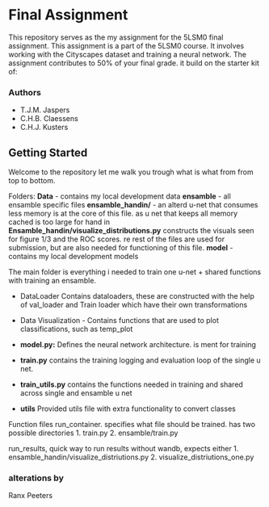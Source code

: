 # Final Assignment

This repository serves as the my assignment for the 5LSM0 final assignment.
This assignment is a part of the 5LSM0 course. It involves working with the Cityscapes dataset and training a neural network. The assignment contributes to 50% of your final grade.
it build on the starter kit of: 
### Authors

- T.J.M. Jaspers
- C.H.B. Claessens
- C.H.J. Kusters

## Getting Started

Welcome to the repository let me walk you trough what is what from from top to bottom. 

Folders:
**Data** - contains my local development data
**ensamble** - all ensamble specific files
**ensamble_handin/** - an alterd u-net that consumes less memory is at the core of this file. as u net that keeps all memory cached is too large for hand in 
    **Ensamble_handin/visualize_distributions.py** constructs the visuals seen for figure 1/3 and the ROC scores.
    re rest of the files are used for submission, but are also needed for functioning of this file. 
**model** - contains my local development models


The main folder is everything i needed to train one u-net + shared functions with training an ensamble.

- DataLoader Contains dataloaders, these are constructed with the help of val_loader and Train loader which have their own transformations

- Data Visualization - Contains functions that are used to plot classifications, such as temp_plot

- **model.py:** Defines the neural network architecture. is ment for training

- **train.py** contains the training logging and evaluation loop of the single u net.

- **train_utils.py** contains the functions needed in training and shared across single and ensamble u net

- **utils** Provided utils file with extra functionality to convert classes

Function files
run_container. specifies what file should be trained. has two possible directories
    1. train.py 
    2. ensamble/train.py

run_results, quick way to run results without wandb, expects either 
    1. ensamble_handin/visualize_distriutions.py 
    2. visualize_distriutions_one.py


### alterations by 
Ranx Peeters
